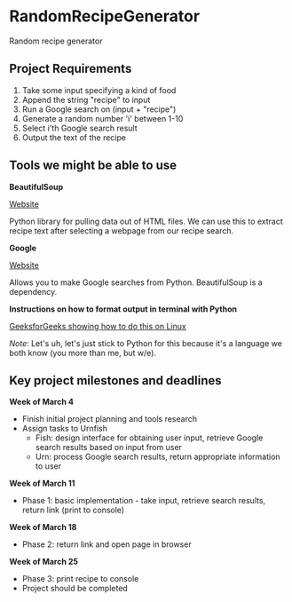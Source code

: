 # RandomRecipeGenerator
Random recipe generator

## Project Requirements
1. Take some input specifying a kind of food
2. Append the string "recipe" to input
3. Run a Google search on (input + "recipe")
4. Generate a random number 'i' between 1-10
5. Select i'th Google search result
6. Output the text of the recipe

## Tools we might be able to use

**BeautifulSoup**

[Website](https://www.crummy.com/software/BeautifulSoup/bs4/doc/)

Python library for pulling data out of HTML files. We can use this
to extract recipe text after selecting a webpage from our recipe
search. 

**Google**

[Website](https://python-googlesearch.readthedocs.io/en/latest/)

Allows you to make Google searches from Python. BeautifulSoup is
a dependency. 

**Instructions on how to format output in terminal with Python**

[GeeksforGeeks showing how to do this on Linux](https://www.geeksforgeeks.org/formatted-text-linux-terminal-using-python/)


_Note_: Let's uh, let's just stick to Python for this because it's
a language we both know (you more than me, but w/e). 

## Key project milestones and deadlines

**Week of March 4**
* Finish initial project planning and tools research
* Assign tasks to Urnfish
   - Fish: design interface for obtaining user input, retrieve Google search results based on input from user
   - Urn: process Google search results, return appropriate information to user

**Week of March 11**
* Phase 1: basic implementation - take input, retrieve search results, return link (print to console)

**Week of March 18** 
* Phase 2: return link and open page in browser

**Week of March 25** 
* Phase 3: print recipe to console
* Project should be completed
